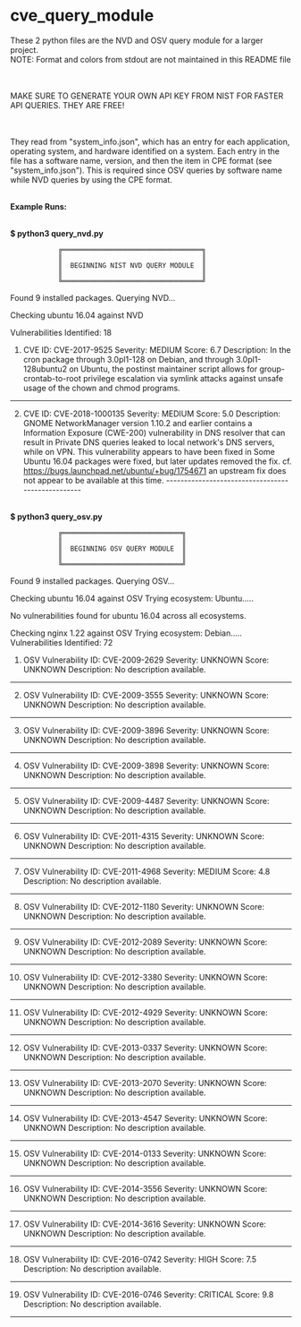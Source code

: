 # cve_query_module
These 2 python files are the NVD and OSV query module for a larger project.<br>
NOTE: Format and colors from stdout are not maintained in this README file<br><br>

<br>MAKE SURE TO GENERATE YOUR OWN API KEY FROM NIST FOR FASTER API QUERIES. THEY ARE FREE!<br><br><br>

They read from "system_info.json", which has an entry for each application, operating system, and hardware identified on a system. 
Each entry in the file has a software name, version, and then the item in CPE format (see "system_info.json"). 
This is required since OSV queries by software name while NVD queries by using the CPE format.<br><br>


**Example Runs:**<br><br>


**$ python3 query_nvd.py**


                ╔═══════════════════════════════════╗
                ║                                   ║
                ║  BEGINNING NIST NVD QUERY MODULE  ║
                ║                                   ║
                ╚═══════════════════════════════════╝


Found 9 installed packages. Querying NVD...


Checking ubuntu 16.04 against NVD

Vulnerabilities Identified: 18

1. CVE ID: CVE-2017-9525
Severity: MEDIUM
Score: 6.7
Description: In the cron package through 3.0pl1-128 on Debian, and through 3.0pl1-128ubuntu2 on Ubuntu, the postinst maintainer script allows for group-crontab-to-root privilege escalation via symlink attacks against unsafe usage of the chown and chmod programs.
--------------------------------------------------
2. CVE ID: CVE-2018-1000135
Severity: MEDIUM
Score: 5.0
Description: GNOME NetworkManager version 1.10.2 and earlier contains a Information Exposure (CWE-200) vulnerability in DNS resolver that can result in Private DNS queries leaked to local network's DNS servers, while on VPN. This vulnerability appears to have been fixed in Some Ubuntu 16.04 packages were fixed, but later updates removed the fix. cf. https://bugs.launchpad.net/ubuntu/+bug/1754671 an upstream fix does not appear to be available at this time.
--------------------------------------------------<br><br> 



**$ python3 query_osv.py**


                ╔══════════════════════════════╗
                ║                              ║
                ║  BEGINNING OSV QUERY MODULE  ║
                ║                              ║
                ╚══════════════════════════════╝


Found 9 installed packages. Querying OSV...


Checking ubuntu 16.04 against OSV
Trying ecosystem: Ubuntu.....

No vulnerabilities found for ubuntu 16.04 across all ecosystems.


Checking nginx 1.22 against OSV
Trying ecosystem: Debian.....
Vulnerabilities Identified: 72

1. OSV Vulnerability ID: CVE-2009-2629
Severity: UNKNOWN
Score: UNKNOWN
Description: No description available.
--------------------------------------------------
2. OSV Vulnerability ID: CVE-2009-3555
Severity: UNKNOWN
Score: UNKNOWN
Description: No description available.
--------------------------------------------------
3. OSV Vulnerability ID: CVE-2009-3896
Severity: UNKNOWN
Score: UNKNOWN
Description: No description available.
--------------------------------------------------
4. OSV Vulnerability ID: CVE-2009-3898
Severity: UNKNOWN
Score: UNKNOWN
Description: No description available.
--------------------------------------------------
5. OSV Vulnerability ID: CVE-2009-4487
Severity: UNKNOWN
Score: UNKNOWN
Description: No description available.
--------------------------------------------------
6. OSV Vulnerability ID: CVE-2011-4315
Severity: UNKNOWN
Score: UNKNOWN
Description: No description available.
--------------------------------------------------
7. OSV Vulnerability ID: CVE-2011-4968
Severity: MEDIUM
Score: 4.8
Description: No description available.
--------------------------------------------------
8. OSV Vulnerability ID: CVE-2012-1180
Severity: UNKNOWN
Score: UNKNOWN
Description: No description available.
--------------------------------------------------
9. OSV Vulnerability ID: CVE-2012-2089
Severity: UNKNOWN
Score: UNKNOWN
Description: No description available.
--------------------------------------------------
10. OSV Vulnerability ID: CVE-2012-3380
Severity: UNKNOWN
Score: UNKNOWN
Description: No description available.
--------------------------------------------------
11. OSV Vulnerability ID: CVE-2012-4929
Severity: UNKNOWN
Score: UNKNOWN
Description: No description available.
--------------------------------------------------
12. OSV Vulnerability ID: CVE-2013-0337
Severity: UNKNOWN
Score: UNKNOWN
Description: No description available.
--------------------------------------------------
13. OSV Vulnerability ID: CVE-2013-2070
Severity: UNKNOWN
Score: UNKNOWN
Description: No description available.
--------------------------------------------------
14. OSV Vulnerability ID: CVE-2013-4547
Severity: UNKNOWN
Score: UNKNOWN
Description: No description available.
--------------------------------------------------
15. OSV Vulnerability ID: CVE-2014-0133
Severity: UNKNOWN
Score: UNKNOWN
Description: No description available.
--------------------------------------------------
16. OSV Vulnerability ID: CVE-2014-3556
Severity: UNKNOWN
Score: UNKNOWN
Description: No description available.
--------------------------------------------------
17. OSV Vulnerability ID: CVE-2014-3616
Severity: UNKNOWN
Score: UNKNOWN
Description: No description available.
--------------------------------------------------
18. OSV Vulnerability ID: CVE-2016-0742
Severity: HIGH
Score: 7.5
Description: No description available.
--------------------------------------------------
19. OSV Vulnerability ID: CVE-2016-0746
Severity: CRITICAL
Score: 9.8
Description: No description available.
--------------------------------------------------
